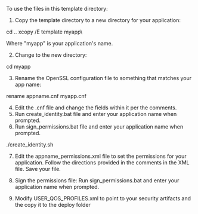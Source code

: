To use the files in this template directory:

1. Copy the template directory to a new directory for your application:

cd ..
xcopy /E template myapp\

Where "myapp" is your application's name.

2. Change to the new directory:

cd myapp

3. Rename the OpenSSL configuration file to something that matches your app name:

rename appname.cnf myapp.cnf

4. Edit the <myapp>.cnf file and change the fields within it per the comments.
5. Run create_identity.bat file and enter your application name when prompted.
6. Run sign_permissions.bat file and enter your application name when prompted.

./create_identity.sh

7. Edit the appname_permissions.xml file to set the permissions for your application.
   Follow the directions provided in the comments in the XML file.  Save your file.

8. Sign the permissions file:
Run sign_permissions.bat and enter your application name when prompted.

9. Modify USER_QOS_PROFILES.xml to point to your security artifacts and the copy it to the deploy folder
